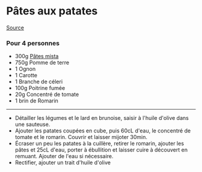 # Pâtes aux patates

[Source](https://ricette.giallozafferano.it/Pasta-e-patate-alla-napoletana.html)

### Pour 4 personnes

- 300g [Pâtes mista](https://www.pastarummo.it/en/products/the-classics/pasta-mista/)
- 750g Pomme de terre
- 1 Ognon
- 1 Carotte
- 1 Branche de céleri
- 100g Poitrine fumée
- 20g Concentré de tomate
- 1 brin de Romarin

---

- Détailler les légumes et le lard en brunoise, saisir à l'huile d'olive dans une sauteuse.
- Ajouter les patates coupées en cube, puis 60cL d'eau, le concentré de tomate et le romarin. Couvrir et laisser mijoter 30min.
- Écraser un peu les patates à la cuillère, retirer le romarin, ajouter les pâtes et 25cL d'eau, porter à ébullition et laisser cuire à découvert en remuant. Ajouter de l'eau si nécessaire.
- Rectifier, ajouter un trait d'huile d'olive
